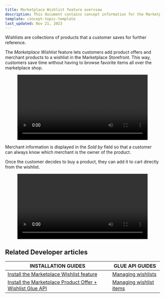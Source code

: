 ```yaml
---
title: Marketplace Wishlist feature overview
description: This document contains concept information for the Marketplace Wishlist feature.
template: concept-topic-template
last_updated: Nov 21, 2023
---
```


Wishlists are collections of products that a customer saves for further reference.

The *Marketplace Wishlist* feature lets customers add product offers and merchant products to a wishlist in the Marketplace Storefront. This way, customers save time without having to browse favorite items all over the marketplace shop.

<figure class="video_container">
    <video width="100%" height="auto" controls>
    <source src="https://spryker.s3.eu-central-1.amazonaws.com/docs/pbc/all/shopping-list-and-wishlist/marketplace/marketplace-wishlist-feature-overview.md/add-products-and-offers-to-wishlist.mp4" type="video/mp4">
  </video>
</figure>


Merchant information is displayed in the *Sold by* field so that a customer can always know which merchant is the owner of the product.

Once the customer decides to buy a product, they can add it to cart directly from the wishlist.

<figure class="video_container">
    <video width="100%" height="auto" controls>
    <source src="https://spryker.s3.eu-central-1.amazonaws.com/docs/pbc/all/shopping-list-and-wishlist/marketplace/marketplace-wishlist-feature-overview.md/add-merchant-product-offer-from-wishlist-to-cart.mp4" type="video/mp4">
  </video>
</figure>

## Related Developer articles

| INSTALLATION GUIDES | GLUE API GUIDES  |
| ------------- | -------------- |
| [Install the Marketplace Wishlist feature](/docs/pbc/all/shopping-list-and-wishlist/{{page.version}}/marketplace/install-and-upgrade/install-features/install-the-marketplace-wishlist-feature.html) | [Managing wishlists](/docs/pbc/all/shopping-list-and-wishlist/{{page.version}}/marketplace/manage-using-glue-api/glue-api-manage-marketplace-wishlists.html)
| [Install the Marketplace Product Offer + Wishlist Glue API](/docs/pbc/all/offer-management/{{page.version}}/marketplace/install-and-upgrade/install-glue-api/install-the-marketplace-product-offer-wishlist-glue-api.html) | [Managing wishlist items](/docs/pbc/all/shopping-list-and-wishlist/{{page.version}}/base-shop/manage-using-glue-api/glue-api-manage-wishlist-items.html) |
